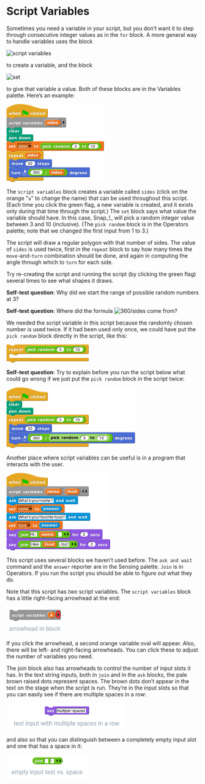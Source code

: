 # Script Variables

Sometimes you need a variable in your script, but you don’t want it to step through consecutive integer values as in the `for` block. A more general way to handle variables uses the block

![script variables](https://beautyjoy.github.io/bjc-r/img/prog/scriptvar.png)

to create a variable, and the block

![set](https://beautyjoy.github.io/bjc-r/img/prog/set.png)

to give that variable a value. Both of these blocks are in the Variables palette. Here’s an example:

![](../.gitbook/assets/image%20%28220%29.png)

The `script variables` block creates a variable called `sides` \(click on the orange "`a`" to change the name\) that can be used throughout this script. \(Each time you click the green flag, a new variable is created, and it exists only during that time through the script.\) The `set` block says what value the variable should have. In this case, Snap_!_ will pick a random integer value between 3 and 10 \(inclusive\). \(The `pick random` block is in the Operators palette; note that we changed the first input from 1 to 3.\) 

The script will draw a regular polygon with that number of sides. The value of `sides` is used twice, first in the `repeat` block to say how many times the `move`-and-`turn` combination should be done, and again in computing the angle through which to `turn` for each side.

Try re-creating the script and running the script \(by clicking the green flag\) several times to see what shapes it draws.

**Self-test question**: Why did we start the range of possible random numbers at 3?

**Self-test question**: Where did the formula ![360/sides](https://beautyjoy.github.io/bjc-r/img/prog/360-over-sides.png) come from?

We needed the script variable in this script because the randomly chosen number is used twice. If it had been used only once, we could have put the `pick random` block directly in the script, like this:

![](../.gitbook/assets/image%20%28283%29.png)

**Self-test question**: Try to explain before you run the script below what could go wrong if we just put the `pick random` block in the script twice:

![](../.gitbook/assets/image%20%28217%29.png)

Another place where script variables can be useful is in a program that interacts with the user.

![](../.gitbook/assets/image%20%28226%29.png)

This script uses several blocks we haven’t used before. The `ask and wait` command and the `answer` reporter are in the Sensing palette. `Join` is in Operators. If you run the script you should be able to figure out what they do.

Note that this script has _two_ script variables. The `script variables` block has a little right-facing arrowhead at the end:

![](../.gitbook/assets/image%20%28142%29.png)

If you click the arrowhead, a second orange variable oval will appear. Also, there will be left- and right-facing arrowheads. You can click these to adjust the number of variables you need.

The join block also has arrowheads to control the number of input slots it has. In the text string inputs, both in `join` and in the `ask` blocks, the pale brown raised dots represent spaces. The brown dots don’t appear in the text on the stage when the script is run. They’re in the input slots so that you can easily see if there are multiple spaces in a row:

![](../.gitbook/assets/image%20%28263%29.png)

and also so that you can distinguish between a completely empty input slot and one that has a space in it:

![](../.gitbook/assets/image%20%2899%29.png)

